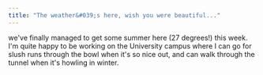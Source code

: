 ```yaml
---
title: "The weather&#039;s here, wish you were beautiful..."
---
```

<p>we've finally managed to get some summer here (27 degrees!) this week. I'm quite happy to be working on the University campus where I can go for slush runs through the bowl when it's so nice out, and can walk through the tunnel when it's howling in winter.</p>
